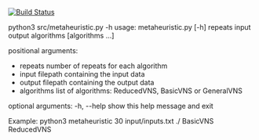 [![Build Status](https://travis-ci.org/bernardomp/Heuristic.svg?branch=master)](https://travis-ci.org/bernardomp/Heuristic)

python3 src/metaheuristic.py -h
usage: metaheuristic.py [-h] repeats input output algorithms [algorithms ...]

positional arguments:
  - repeats     number of repeats for each algorithm
  - input       filepath containing the input data
  - output      filepath containing the output data
  - algorithms  list of algorithms: ReducedVNS, BasicVNS or GeneralVNS

optional arguments:
  -h, --help  show this help message and exit

Example: python3 metaheuristic 30 input/inputs.txt ./ BasicVNS ReducedVNS

